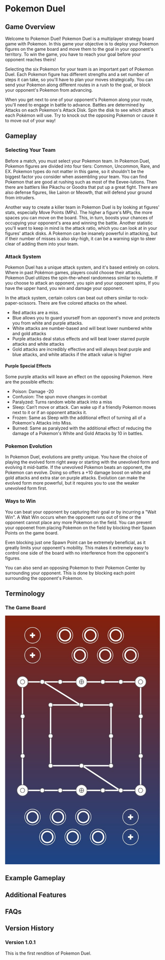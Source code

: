 # Pokemon Duel

## Game Overview
Welcome to Pokemon Duel! Pokemon Duel is a multiplayer strategy board game with Pokemon. In this game your objective is to deploy your Pokemon figures on the game board and move them to the goal in your opponent's territory. To win the game, you have to reach your goal before your opponent reaches theirs!

Selecting the six Pokemon for your team is an important part of Pokemon Duel. Each Pokemon figure has different strengths and a set number of steps it can take, so you'll have to plan your moves strategically. You can send your Pokemon along different routes in a rush to the goal, or block your opponent's Pokemon from advancing.

When you get next to one of your opponent's Pokemon along your route, you'll need to engage in battle to advance. Battles are determined by Attacks on each Pokemon's Attack Disk. Spin the disk to see which attack each Pokémon will use. Try to knock out the opposing Pokemon or cause it to move out of your way!

## Gameplay

### Selecting Your Team
Before a match, you must select your Pokemon team. In Pokemon Duel, Pokemon figures are divided into four tiers: Common, Uncommon, Rare, and EX. Pokemon types do not matter in this game, so it shouldn't be the biggest factor you consider when assembling your team. You can find Pokemon that are good at rushing such as most of the Eevee-lutions. Then there are battlers like Pikachu or Goodra that put up a great fight. There are also defense figures, like Lairon or Meowth, that will defend your ground from intruders.

Another way to create a killer team in Pokemon Duel is by looking at figures' stats, especially Move Points (MPs). The higher a figure's MPs, the more spaces you can move on the board. This, in turn, boosts your chances of occupying your opponent's area and winning the battle. Another statistic you'll want to keep in mind is the attack ratio, which you can look at in your figures' attack disks. A Pokemon can be insanely powerful in attacking, but if their number of misses is also sky-high, it can be a warning sign to steer clear of adding them into your team.

### Attack System
Pokemon Duel has a unique attack system, and it's based entirely on colors. Where in past Pokémon games, players could choose their attacks, Pokemon Duel utilizes the spin-the-wheel randomness similar to roulette. If you choose to attack an opponent, you spin and your opponent spins, If you have the upper hand, you win and damage your opponent.

In the attack system, certain colors can beat out others similar to rock-paper-scissors. There are five colored attacks on the wheel. 
* Red attacks are a miss. 
* Blue allows you to guard yourself from an opponent's move and protects you from white and purple attacks. 
* White attacks are number-based and will beat lower numbered white and gold attacks
* Purple attacks deal status effects and will beat lower starred purple attacks and white attacks
* Gold attacks are incredibly effective and will always beat purple and blue attacks, and white attacks if the attack value is higher

#### Purple Special Effects

Some purple attacks will leave an effect on the opposing Pokemon. Here are the possible effects:
* Poison: Damage -20
* Confusion: The spun move changes in combat
* Paralyzed: Turns random wbite attack into a miss
* Sleep: Can’t move or attack. Can wake up if a friendly Pokemon moves next to it or if an opponent attacks it.
* Frozen: Same as Sleep with the additional effect of turning all of a Pokemon's Attacks into Miss.
* Burned: Same as paralyzed with the additional effect of reducing the damage of a Pokemon's White and Gold Attacks by 10 in battles.

### Pokemon Evolution
In Pokemon Duel, evolutions are pretty unique. You have the choice of playing the evolved form right away or starting with the unevolved form and evolving it mid-battle. If the unevolved Pokemon beats an opponent, the Pokemon can evolve. Doing so offers a +10 damage boost on white and gold attacks and extra star on purple attacks. Evolution can make the evolved form more powerful, but it requires you to use the weaker unevolved form first.

### Ways to Win

You can beat your opponent by capturing their goal or by incurring a "Wait Win". A Wait Win occurs when the opponent runs out of time or the opponent cannot place any more Pokemon on the field. You can prevent your oppoenet from placing Pokemon on the field by blocking their Spawn Points on the game board.

Even blocking just one Spawn Point can be extremely beneficial, as it greatly limits your opponent's mobility. This makes it extremely easy to control one side of the board with no interference from the opponent's figures.

You can also send an opposing Pokemon to their Pokemon Center by surrounding your opponent. This is done by blocking each point surrounding the opponent's Pokemon.

## Terminology

### The Game Board
![Game Baord Image](README_Images/Pokemon_Duel_Game_Board.jpg)

## Example Gameplay

## Additional Features

## FAQs

## Version History

### Version 1.0.1

This is the first rendition of Pokemon Duel.